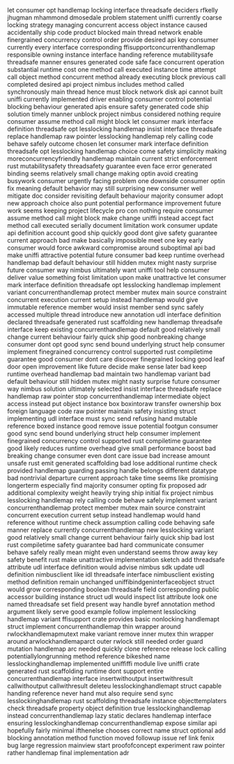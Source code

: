 let consumer opt handlemap locking interface threadsafe deciders rfkelly jhugman mhammond dmosedale problem statement uniffi currently coarse locking strategy managing concurrent access object instance caused accidentally ship code product blocked main thread network enable finergrained concurrency control order provide desired api key consumer currently every interface corresponding ffisupportconcurrenthandlemap responsible owning instance interface handing reference mutabilitysafe threadsafe manner ensures generated code safe face concurrent operation substantial runtime cost one method call executed instance time attempt call object method concurrent method already executing block previous call completed desired api project nimbus includes method called synchronously main thread hence must block network disk api cannot built uniffi currently implemented driver enabling consumer control potential blocking behaviour generated apis ensure safety generated code ship solution timely manner unblock project nimbus considered nothing require consumer assume method call might block let consumer mark interface definition threadsafe opt lesslocking handlemap insist interface threadsafe replace handlemap raw pointer lesslocking handlemap rely calling code behave safely outcome chosen let consumer mark interface definition threadsafe opt lesslocking handlemap choice come safety simplicity making moreconcurrencyfriendly handlemap maintain current strict enforcement rust mutabilitysafety threadsafety guarantee even face error generated binding seems relatively small change making optin avoid creating busywork consumer urgently facing problem one downside consumer optin fix meaning default behavior may still surprising new consumer well mitigate doc consider revisiting default behaviour majority consumer adopt new approach choice also punt potential performance improvement future work seems keeping project lifecycle pro con nothing require consumer assume method call might block make change uniffi instead accept fact method call executed serially document limitation work consumer update api definition account good ship quickly good dont give safety guarantee current approach bad make basically impossible meet one key early consumer would force awkward compromise around suboptimal api bad make uniffi attractive potential future consumer bad keep runtime overhead handlemap bad default behaviour still hidden mutex might nasty surprise future consumer way nimbus ultimately want uniffi tool help consumer deliver value something foist limitation upon make unattractive let consumer mark interface definition threadsafe opt lesslocking handlemap implement variant concurrenthandlemap protect member mutex main source constraint concurrent execution current setup instead handlemap would give immutable reference member would insist member send sync safely accessed multiple thread introduce new annotation udl interface definition declared threadsafe generated rust scaffolding new handlemap threadsafe interface keep existing concurrenthandlemap default good relatively small change current behaviour fairly quick ship good nonbreaking change consumer dont opt good sync send bound underlying struct help consumer implement finegrained concurrency control supported rust compiletime guarantee good consumer dont care discover finegrained locking good leaf door open improvement like future decide make sense later bad keep runtime overhead handlemap bad maintain two handlemap variant bad default behaviour still hidden mutex might nasty surprise future consumer way nimbus solution ultimately selected insist interface threadsafe replace handlemap raw pointer stop concurrenthandlemap intermediate object access instead put object instance box boxintoraw transfer ownership box foreign language code raw pointer maintain safety insisting struct implementing udl interface must sync send refusing hand mutable reference boxed instance good remove issue potential footgun consumer good sync send bound underlying struct help consumer implement finegrained concurrency control supported rust compiletime guarantee good likely reduces runtime overhead give small performance boost bad breaking change consumer even dont care issue bad increase amount unsafe rust emit generated scaffolding bad lose additional runtime check provided handlemap guarding passing handle belongs different datatype bad nontrivial departure current approach take time seems like promising longerterm especially find majority consumer opting fix proposed adr additional complexity weight heavily trying ship initial fix project nimbus lesslocking handlemap rely calling code behave safely implement variant concurrenthandlemap protect member mutex main source constraint concurrent execution current setup instead handlemap would hand reference without runtime check assumption calling code behaving safe manner replace currently concurrenthandlemap new lesslocking variant good relatively small change current behaviour fairly quick ship bad lost rust compiletime safety guarantee bad hard communicate consumer behave safely really mean might even understand seems throw away key safety benefit rust make unattractive implementation sketch add threadsafe attribute udl interface definition would advise nimbus sdk update udl definition nimbusclient like idl threadsafe interface nimbusclient existing method definition remain unchanged uniffibindgeninterfaceobject struct would grow corresponding boolean threadsafe field corresponding public accessor building instance struct udl would inspect list attribute look one named threadsafe set field present way handle byref annotation method argument likely serve good example follow implement lesslocking handlemap variant ffisupport crate provides basic nonlocking handlemapt struct implement concurrenthandlemap thin wrapper around rwlockhandlemapmutext make variant remove inner mutex thin wrapper around arwlockhandlemaparct outer rwlock still needed order guard mutation handlemap arc needed quickly clone reference release lock calling potentiallylongrunning method reference bikeshed name lesslockinghandlemap implemented uniffiffi module live uniffi crate generated rust scaffolding runtime dont support entire concurrenthandlemap interface insertwithoutput insertwithresult callwithoutput callwithresult deleteu lesslockinghandlemapt struct capable handing reference never hand mut also require send sync lesslockinghandlemap rust scaffolding threadsafe instance objecttemplaters check threadsafe property object definition true lesslockinghandlemap instead concurrenthandlemap lazy static declares handlemap interface ensuring lesslockinghandlemap concurrenthandlemap expose similar api hopefully fairly minimal ifthenelse chooses correct name struct optional add blocking annotation method function moved followup issue ref link fenix bug large regression mainview start proofofconcept experiment raw pointer rather handlemap final implementation adr